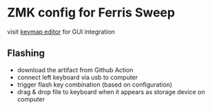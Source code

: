 # ZMK config for Ferris Sweep

visit [keymap editor](https://nickcoutsos.github.io/keymap-editor/) for GUI integration

## Flashing

- download the artifact from Github Action
- connect left keyboard via usb to computer
- trigger flash key combination (based on configuration)
- drag & drop file to keyboard when it appears as storage device on computer
